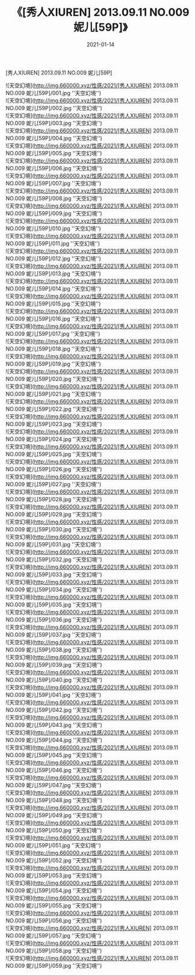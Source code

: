 ﻿---
layout: post
title:  《[秀人XIUREN] 2013.09.11 NO.009 妮儿[59P]》
date:   2021-01-14
img: http://img.660000.xyz/性感/2021/[秀人XIUREN] 2013.09.11 NO.009 妮儿[59P]/000.jpg
categories: [美女, 性感, 泳衣]
---

[秀人XIUREN] 2013.09.11 NO.009 妮儿[59P]



![天空幻境](http://img.660000.xyz/性感/2021/[秀人XIUREN] 2013.09.11 NO.009 妮儿[59P]/001.jpg ''天空幻境'') <br>
![天空幻境](http://img.660000.xyz/性感/2021/[秀人XIUREN] 2013.09.11 NO.009 妮儿[59P]/002.jpg ''天空幻境'') <br>
![天空幻境](http://img.660000.xyz/性感/2021/[秀人XIUREN] 2013.09.11 NO.009 妮儿[59P]/003.jpg ''天空幻境'') <br>
![天空幻境](http://img.660000.xyz/性感/2021/[秀人XIUREN] 2013.09.11 NO.009 妮儿[59P]/004.jpg ''天空幻境'') <br>
![天空幻境](http://img.660000.xyz/性感/2021/[秀人XIUREN] 2013.09.11 NO.009 妮儿[59P]/005.jpg ''天空幻境'') <br>
![天空幻境](http://img.660000.xyz/性感/2021/[秀人XIUREN] 2013.09.11 NO.009 妮儿[59P]/006.jpg ''天空幻境'') <br>
![天空幻境](http://img.660000.xyz/性感/2021/[秀人XIUREN] 2013.09.11 NO.009 妮儿[59P]/007.jpg ''天空幻境'') <br>
![天空幻境](http://img.660000.xyz/性感/2021/[秀人XIUREN] 2013.09.11 NO.009 妮儿[59P]/008.jpg ''天空幻境'') <br>
![天空幻境](http://img.660000.xyz/性感/2021/[秀人XIUREN] 2013.09.11 NO.009 妮儿[59P]/009.jpg ''天空幻境'') <br>
![天空幻境](http://img.660000.xyz/性感/2021/[秀人XIUREN] 2013.09.11 NO.009 妮儿[59P]/010.jpg ''天空幻境'') <br>
![天空幻境](http://img.660000.xyz/性感/2021/[秀人XIUREN] 2013.09.11 NO.009 妮儿[59P]/011.jpg ''天空幻境'') <br>
![天空幻境](http://img.660000.xyz/性感/2021/[秀人XIUREN] 2013.09.11 NO.009 妮儿[59P]/012.jpg ''天空幻境'') <br>
![天空幻境](http://img.660000.xyz/性感/2021/[秀人XIUREN] 2013.09.11 NO.009 妮儿[59P]/013.jpg ''天空幻境'') <br>
![天空幻境](http://img.660000.xyz/性感/2021/[秀人XIUREN] 2013.09.11 NO.009 妮儿[59P]/014.jpg ''天空幻境'') <br>
![天空幻境](http://img.660000.xyz/性感/2021/[秀人XIUREN] 2013.09.11 NO.009 妮儿[59P]/015.jpg ''天空幻境'') <br>
![天空幻境](http://img.660000.xyz/性感/2021/[秀人XIUREN] 2013.09.11 NO.009 妮儿[59P]/016.jpg ''天空幻境'') <br>
![天空幻境](http://img.660000.xyz/性感/2021/[秀人XIUREN] 2013.09.11 NO.009 妮儿[59P]/017.jpg ''天空幻境'') <br>
![天空幻境](http://img.660000.xyz/性感/2021/[秀人XIUREN] 2013.09.11 NO.009 妮儿[59P]/018.jpg ''天空幻境'') <br>
![天空幻境](http://img.660000.xyz/性感/2021/[秀人XIUREN] 2013.09.11 NO.009 妮儿[59P]/019.jpg ''天空幻境'') <br>
![天空幻境](http://img.660000.xyz/性感/2021/[秀人XIUREN] 2013.09.11 NO.009 妮儿[59P]/020.jpg ''天空幻境'') <br>
![天空幻境](http://img.660000.xyz/性感/2021/[秀人XIUREN] 2013.09.11 NO.009 妮儿[59P]/021.jpg ''天空幻境'') <br>
![天空幻境](http://img.660000.xyz/性感/2021/[秀人XIUREN] 2013.09.11 NO.009 妮儿[59P]/022.jpg ''天空幻境'') <br>
![天空幻境](http://img.660000.xyz/性感/2021/[秀人XIUREN] 2013.09.11 NO.009 妮儿[59P]/023.jpg ''天空幻境'') <br>
![天空幻境](http://img.660000.xyz/性感/2021/[秀人XIUREN] 2013.09.11 NO.009 妮儿[59P]/024.jpg ''天空幻境'') <br>
![天空幻境](http://img.660000.xyz/性感/2021/[秀人XIUREN] 2013.09.11 NO.009 妮儿[59P]/025.jpg ''天空幻境'') <br>
![天空幻境](http://img.660000.xyz/性感/2021/[秀人XIUREN] 2013.09.11 NO.009 妮儿[59P]/026.jpg ''天空幻境'') <br>
![天空幻境](http://img.660000.xyz/性感/2021/[秀人XIUREN] 2013.09.11 NO.009 妮儿[59P]/027.jpg ''天空幻境'') <br>
![天空幻境](http://img.660000.xyz/性感/2021/[秀人XIUREN] 2013.09.11 NO.009 妮儿[59P]/028.jpg ''天空幻境'') <br>
![天空幻境](http://img.660000.xyz/性感/2021/[秀人XIUREN] 2013.09.11 NO.009 妮儿[59P]/029.jpg ''天空幻境'') <br>
![天空幻境](http://img.660000.xyz/性感/2021/[秀人XIUREN] 2013.09.11 NO.009 妮儿[59P]/030.jpg ''天空幻境'') <br>
![天空幻境](http://img.660000.xyz/性感/2021/[秀人XIUREN] 2013.09.11 NO.009 妮儿[59P]/031.jpg ''天空幻境'') <br>
![天空幻境](http://img.660000.xyz/性感/2021/[秀人XIUREN] 2013.09.11 NO.009 妮儿[59P]/032.jpg ''天空幻境'') <br>
![天空幻境](http://img.660000.xyz/性感/2021/[秀人XIUREN] 2013.09.11 NO.009 妮儿[59P]/033.jpg ''天空幻境'') <br>
![天空幻境](http://img.660000.xyz/性感/2021/[秀人XIUREN] 2013.09.11 NO.009 妮儿[59P]/034.jpg ''天空幻境'') <br>
![天空幻境](http://img.660000.xyz/性感/2021/[秀人XIUREN] 2013.09.11 NO.009 妮儿[59P]/035.jpg ''天空幻境'') <br>
![天空幻境](http://img.660000.xyz/性感/2021/[秀人XIUREN] 2013.09.11 NO.009 妮儿[59P]/036.jpg ''天空幻境'') <br>
![天空幻境](http://img.660000.xyz/性感/2021/[秀人XIUREN] 2013.09.11 NO.009 妮儿[59P]/037.jpg ''天空幻境'') <br>
![天空幻境](http://img.660000.xyz/性感/2021/[秀人XIUREN] 2013.09.11 NO.009 妮儿[59P]/038.jpg ''天空幻境'') <br>
![天空幻境](http://img.660000.xyz/性感/2021/[秀人XIUREN] 2013.09.11 NO.009 妮儿[59P]/039.jpg ''天空幻境'') <br>
![天空幻境](http://img.660000.xyz/性感/2021/[秀人XIUREN] 2013.09.11 NO.009 妮儿[59P]/040.jpg ''天空幻境'') <br>
![天空幻境](http://img.660000.xyz/性感/2021/[秀人XIUREN] 2013.09.11 NO.009 妮儿[59P]/041.jpg ''天空幻境'') <br>
![天空幻境](http://img.660000.xyz/性感/2021/[秀人XIUREN] 2013.09.11 NO.009 妮儿[59P]/042.jpg ''天空幻境'') <br>
![天空幻境](http://img.660000.xyz/性感/2021/[秀人XIUREN] 2013.09.11 NO.009 妮儿[59P]/043.jpg ''天空幻境'') <br>
![天空幻境](http://img.660000.xyz/性感/2021/[秀人XIUREN] 2013.09.11 NO.009 妮儿[59P]/044.jpg ''天空幻境'') <br>
![天空幻境](http://img.660000.xyz/性感/2021/[秀人XIUREN] 2013.09.11 NO.009 妮儿[59P]/045.jpg ''天空幻境'') <br>
![天空幻境](http://img.660000.xyz/性感/2021/[秀人XIUREN] 2013.09.11 NO.009 妮儿[59P]/046.jpg ''天空幻境'') <br>
![天空幻境](http://img.660000.xyz/性感/2021/[秀人XIUREN] 2013.09.11 NO.009 妮儿[59P]/047.jpg ''天空幻境'') <br>
![天空幻境](http://img.660000.xyz/性感/2021/[秀人XIUREN] 2013.09.11 NO.009 妮儿[59P]/048.jpg ''天空幻境'') <br>
![天空幻境](http://img.660000.xyz/性感/2021/[秀人XIUREN] 2013.09.11 NO.009 妮儿[59P]/049.jpg ''天空幻境'') <br>
![天空幻境](http://img.660000.xyz/性感/2021/[秀人XIUREN] 2013.09.11 NO.009 妮儿[59P]/050.jpg ''天空幻境'') <br>
![天空幻境](http://img.660000.xyz/性感/2021/[秀人XIUREN] 2013.09.11 NO.009 妮儿[59P]/051.jpg ''天空幻境'') <br>
![天空幻境](http://img.660000.xyz/性感/2021/[秀人XIUREN] 2013.09.11 NO.009 妮儿[59P]/052.jpg ''天空幻境'') <br>
![天空幻境](http://img.660000.xyz/性感/2021/[秀人XIUREN] 2013.09.11 NO.009 妮儿[59P]/053.jpg ''天空幻境'') <br>
![天空幻境](http://img.660000.xyz/性感/2021/[秀人XIUREN] 2013.09.11 NO.009 妮儿[59P]/054.jpg ''天空幻境'') <br>
![天空幻境](http://img.660000.xyz/性感/2021/[秀人XIUREN] 2013.09.11 NO.009 妮儿[59P]/055.jpg ''天空幻境'') <br>
![天空幻境](http://img.660000.xyz/性感/2021/[秀人XIUREN] 2013.09.11 NO.009 妮儿[59P]/056.jpg ''天空幻境'') <br>
![天空幻境](http://img.660000.xyz/性感/2021/[秀人XIUREN] 2013.09.11 NO.009 妮儿[59P]/057.jpg ''天空幻境'') <br>
![天空幻境](http://img.660000.xyz/性感/2021/[秀人XIUREN] 2013.09.11 NO.009 妮儿[59P]/058.jpg ''天空幻境'') <br>
![天空幻境](http://img.660000.xyz/性感/2021/[秀人XIUREN] 2013.09.11 NO.009 妮儿[59P]/059.jpg ''天空幻境'') <br>